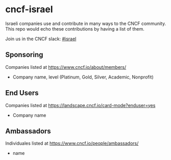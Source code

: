 # cncf-israel
Israeli companies use and contribute in many ways to the CNCF community.
This repo would echo these contributions by having a list of them.

Join us in the CNCF slack: [#israel](https://cloud-native.slack.com/archives/CCPSR1VEH)

## Sponsoring
Companies listed at https://www.cncf.io/about/members/
- Company name, level (Platinum, Gold, Silver, Academic, Nonprofit)


## End Users
Companies listed at https://landscape.cncf.io/card-mode?enduser=yes
- Company name

## Ambassadors
Individuales listed at https://www.cncf.io/people/ambassadors/
- name

